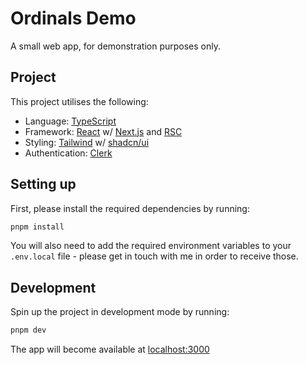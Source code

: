 # Ordinals Demo

A small web app, for demonstration purposes only.

## Project

This project utilises the following:

- Language: [TypeScript](https://www.typescriptlang.org)
- Framework: [React](https://reactjs.org) w/ [Next.js](https://nextjs.org/) and [RSC](https://nextjs.org/docs/app/building-your-application/rendering/server-components)
- Styling: [Tailwind](https://tailwindcss.com) w/ [shadcn/ui](https://ui.shadcn.com/)
- Authentication: [Clerk](https://clerk.com)

## Setting up

First, please install the required dependencies by running:

```bash
pnpm install
```

You will also need to add the required environment variables to your `.env.local` file - please get in touch with me in order to receive those.

## Development

Spin up the project in development mode by running:

```bash
pnpm dev
```

The app will become available at [localhost:3000](http://localhost:3000)
